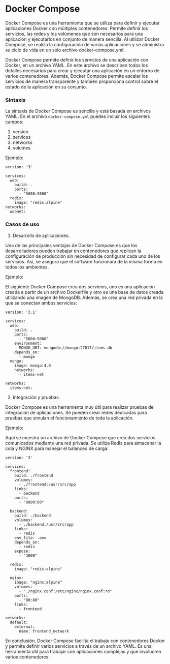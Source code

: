 # Docker Compose

Docker Compose es una herramienta que se utiliza para definir y ejecutar aplicaciones Docker con múltiples contenedores. Permite definir los servicios, las redes y los volúmenes que son necesarios para una aplicación y ejecutarlos en conjunto de manera sencilla. Al utilizar Docker Compose, se realiza la configuración de varias aplicaciones y se administra su ciclo de vida en un solo archivo docker-compose.yml.

Docker Compose permite definir los servicios de una aplicación con Docker, en un archivo YAML. En este archivo se describen todos los detalles necesarios para crear y ejecutar una aplicación en un entorno de varios contenedores. Además, Docker Compose permite escalar los servicios de manera transparente y también proporciona control sobre el estado de la aplicación en su conjunto.

### Sintaxis

La sintaxis de Docker Compose es sencilla y está basada en archivos YAML. En el archivo `docker-compose.yml` puedes incluir los siguientes campos:

1. version
2. services
3. networks
4. volumes

Ejemplo:

```
version: '3'

services:
  web:
    build: .
    ports:
      - "5000:5000"
  redis:
    image: "redis:alpine"
networks:
  webnet:
```

### Casos de uso

1. Desarrollo de aplicaciones.

Una de las principales ventajas de Docker Compose es que los desarrolladores pueden trabajar en contenedores que replican la configuración de producción sin necesidad de configurar cada uno de los servicios. Así, se asegura que el software funcionará de la misma forma en todos los ambientes.

Ejemplo:

El siguiente Docker Compose crea dos servicios, uno es una aplicación creada a partir de un archivo Dockerfile y otro es una base de datos creada utilizando una imagen de MongoDB. Además, se crea una red privada en la que se conectan ambos servicios:

```
version: '3.1'

services:
  web:
    build: .
    ports:
      - "5000:5000"
    environment:
      MONGO_URI: mongodb://mongo:27017/items-db
    depends_on:
      - mongo
  mongo:
    image: mongo:4.0
    networks:
      - items-net

networks:
  items-net:
```

2. Integración y pruebas.

Docker Compose es una herramienta muy útil para realizar pruebas de integración de aplicaciones. Se pueden crear redes dedicadas para pruebas que simulan el funcionamiento de toda la aplicación.

Ejemplo:

Aquí se muestra un archivo de Docker Compose que crea dos servicios comunicados mediante una red privada. Se utiliza Redis para almacenar la cola y NGINX para manejar el balanceo de carga.

```
version: '3'

services:
  frontend:
    build: ./frontend
    volumes:
      - ./frontend:/usr/src/app
    links:
      - backend
    ports:
      - "8080:80"

  backend:
    build: ./backend
    volumes:
      - ./backend:/usr/src/app
    links:
      - redis
    env_file: .env
    depends_on:
      - redis
    expose:
      - "3000"

  redis:
    image: "redis:alpine"

  nginx:
    image: "nginx:alpine"
    volumes:
      - "./nginx.conf:/etc/nginx/nginx.conf:ro"
    ports:
      - "80:80"
    links:
      - frontend

networks:
  default:
    external:
      name: frontend_network
```

En conclusión, Docker Compose facilita el trabajo con contenedores Docker y permite definir varios servicios a través de un archivo YAML. Es una herramienta útil para trabajar con aplicaciones complejas y que involucren varios contenedores.